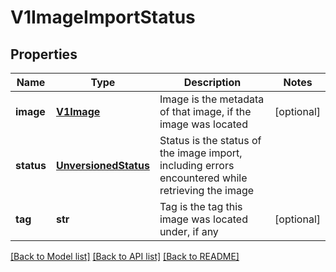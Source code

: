 # V1ImageImportStatus

## Properties
Name | Type | Description | Notes
------------ | ------------- | ------------- | -------------
**image** | [**V1Image**](V1Image.md) | Image is the metadata of that image, if the image was located | [optional] 
**status** | [**UnversionedStatus**](UnversionedStatus.md) | Status is the status of the image import, including errors encountered while retrieving the image | 
**tag** | **str** | Tag is the tag this image was located under, if any | [optional] 

[[Back to Model list]](../README.md#documentation-for-models) [[Back to API list]](../README.md#documentation-for-api-endpoints) [[Back to README]](../README.md)


